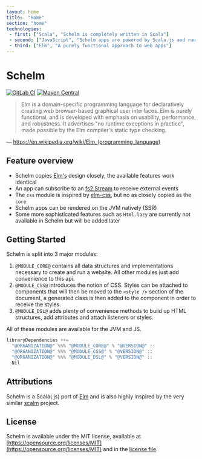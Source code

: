 ```yaml
---
layout: home
title:  "Home"
section: "home"
technologies:
 - first: ["Scala", "Schelm is completely written in Scala"]
 - second: ["JavaScript", "Schelm apps are powered by Scala.js and run in the browser"]
 - third: ["Elm", "A purely functional approach to web apps"]
---
```


# Schelm

[![GitLab CI](https://gitlab.com/taig-github/schelm/badges/master/build.svg?style=flat-square)](https://gitlab.com/taig-github/schelm/pipelines)
[![Maven Central](https://img.shields.io/maven-central/v/io.taig/schelm_2.13.svg?style=flat-square)](https://index.scala-lang.org/taig/schelm)

> Elm is a domain-specific programming language for declaratively creating web browser-based graphical user interfaces. Elm is purely functional, and is developed with emphasis on usability, performance, and robustness. It advertises "no runtime exceptions in practice", made possible by the Elm compiler's static type checking.

— <a href="https://en.wikipedia.org/wiki/Elm_(programming_language)"><cite>https://en.wikipedia.org/wiki/Elm_(programming_language)</cite></a>

## Feature overview

- Schelm copies [Elm's](https://elm-lang.org/) design closely, the available features work identical
- An app can subscribe to an [fs2.Stream](https://github.com/functional-streams-for-scala/fs2) to receive external events
- The `css` module is inspired by [elm-css](https://github.com/rtfeldman/elm-css), but no as closely copied as the `core`
- Schelm apps can be rendered on the JVM natively (SSR)
- Some more sophisticated features such as `Html.lazy` are currently not available in Schelm but will be added later

## Getting Started

Schelm is split into 3 major modules:

1. `@MODULE_CORE@` contains all data structures and implementations necessary to create and run a website. All other modules just add convenience to this api.
2. `@MODULE_CSS@` introduces the notion of CSS. Styles can be attached to components that will then be moved to the `<style />` section of the document, a generated class is then added to the component in order to receive the styles. 
3. `@MODULE_DSL@` adds plenty of convenience methods to build up HTML structures, add attributes and attach listeners or styles.

All of these modules are available for the JVM and JS.

```scala
libraryDependencies ++=
  "@ORGANIZATION@" %%% "@MODULE_CORE@" % "@VERSION@" ::
  "@ORGANIZATION@" %%% "@MODULE_CSS@" % "@VERSION@" ::
  "@ORGANIZATION@" %%% "@MODULE_DSL@" % "@VERSION@" ::
  Nil
```

## Attributions

Schelm is a Scala(.js) port of [Elm](https://elm-lang.org/) and is also highly inspired by the very similar [scalm](https://github.com/julienrf/scalm) project.

## License

Schelm is available under the MIT license, available at [https://opensource.org/licenses/MIT](https://opensource.org/licenses/MIT) and in the [license file](https://github.com/taig/schelm/blob/master/LICENSE). 